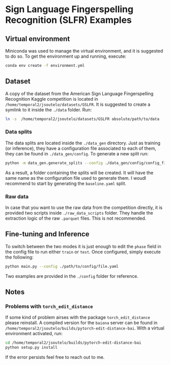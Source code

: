 # Sign Language Fingerspelling Recognition (SLFR) Examples

## Virtual environment

Miniconda was used to manage the virtual environment, and it is suggested to do 
so. To get the environment up and running, execute:
```bash
conda env create -f environment.yml
```

## Dataset

A copy of the dataset from the American Sign Language Fingerspelling Recognition
Kaggle competition is located in `/home/temporal2/jsoutelo/datasets/GSLFR`. It 
is suggested to create a symlink to it inside the `./data` folder. Run:

```bash
ln -s  /home/temporal2/jsoutelo/datasets/GSLFR absolute/path/to/data
```

### Data splits

The data splits are located inside the `./data_gen` directory. Just as training
(or inference), they have a configuration file associated to each of them, they
can be found in `./data_gen/config`. To generate a new split run:

```bash
python -m data_gen.generate_splits --config ./data_gen/config/config_file.yaml
```

As a result, a folder containing the splits will be created. It will have the 
same name as the configuration file used to generate them. I woudl recommend
to start by generating the `baseline.yaml` split.

### Raw data

In case that you want to use the raw data from the competition directly, it is 
provided two scripts inside `./raw_data_scripts` folder. They handle the 
extraction logic of the raw `.parquet` files. This is not recommended.

## Fine-tuning and Inference

To switch between the two modes it is just enough to edit the `phase` field in
the config file to run either `train` or `test`. Once configured, simply execute
the following:

```bash
python main.py --config ./path/to/config/file.yaml
```

Two examples are provided in the `./config` folder for reference.

## Notes

### Problems with `torch_edit_distance`

If some kind of problem airses with the package `torch_edit_distance` please
reinstall. A compiled version for the `baiona` server can be found in
`/home/temporal2/jsoutelo/builds/pytorch-edit-distance-bai`. With a virtual 
environment activated, run:

```bash
cd /home/temporal2/jsoutelo/builds/pytorch-edit-distance-bai
python setup.py install
```

If the error persists feel free to reach out to me.